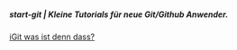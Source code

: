 ##### start-git | Kleine Tutorials für neue Git/Github Anwender. #####

[iGit was ist denn dass?][1]


[1]: igit_was_ist_denn_dass.md
